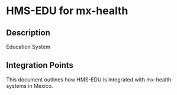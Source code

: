 # HMS-EDU for mx-health

## Description

Education System

## Integration Points

This document outlines how HMS-EDU is integrated with mx-health systems in Mexico.
